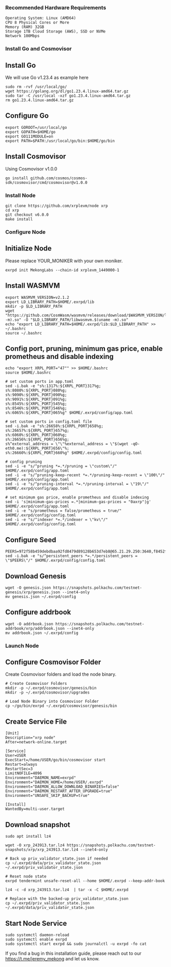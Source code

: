 ### Recommended Hardware Requirements
```
Operating System: Linux (AMD64)
CPU	8 Physical Cores or More
Memory (RAM) 32GB
Storage	1TB Cloud Storage (AWS), SSD or NVMe
Network	100Mbps
```

### Install Go and Cosmovisor

## Install Go
We will use Go v1.23.4 as example here
```
sudo rm -rvf /usr/local/go/
wget https://golang.org/dl/go1.23.4.linux-amd64.tar.gz
sudo tar -C /usr/local -xzf go1.23.4.linux-amd64.tar.gz
rm go1.23.4.linux-amd64.tar.gz
```
## Configure Go
```
export GOROOT=/usr/local/go
export GOPATH=$HOME/go
export GO111MODULE=on
export PATH=$PATH:/usr/local/go/bin:$HOME/go/bin
```
## Install Cosmovisor
Using Cosmovisor v1.0.0
```
go install github.com/cosmos/cosmos-sdk/cosmovisor/cmd/cosmovisor@v1.0.0
```

### Install Node
```
git clone https://github.com/xrplevm/node xrp
cd xrp
git checkout v6.0.0
make install
```

### Configure Node

## Initialize Node
Please replace YOUR_MONIKER with your own moniker.
```
exrpd init MekongLabs --chain-id xrplevm_1449000-1
```

## Install WASMVM
```
export WASMVM_VERSION=v2.1.2
export LD_LIBRARY_PATH=$HOME/.exrpd/lib
mkdir -p $LD_LIBRARY_PATH
wget "https://github.com/CosmWasm/wasmvm/releases/download/$WASMVM_VERSION/libwasmvm.$(uname -m).so" -O "$LD_LIBRARY_PATH/libwasmvm.$(uname -m).so"
echo "export LD_LIBRARY_PATH=$HOME/.exrpd/lib:$LD_LIBRARY_PATH" >> ~/.bashrc
source ~/.bashrc
```

## Config port, pruning, minimum gas price, enable prometheus and disable indexing
```
echo "export XRPL_PORT="47"" >> $HOME/.bashrc
source $HOME/.bashrc

# set custom ports in app.toml
sed -i.bak -e "s%:1317%:${XRPL_PORT}317%g;
s%:8080%:${XRPL_PORT}080%g;
s%:9090%:${XRPL_PORT}090%g;
s%:9091%:${XRPL_PORT}091%g;
s%:8545%:${XRPL_PORT}545%g;
s%:8546%:${XRPL_PORT}546%g;
s%:6065%:${XRPL_PORT}065%g" $HOME/.exrpd/config/app.toml

# set custom ports in config.toml file
sed -i.bak -e "s%:26658%:${XRPL_PORT}658%g;
s%:26657%:${XRPL_PORT}657%g;
s%:6060%:${XRPL_PORT}060%g;
s%:26656%:${XRPL_PORT}656%g;
s%^external_address = \"\"%external_address = \"$(wget -qO- eth0.me):${XRPL_PORT}656\"%;
s%:26660%:${XRPL_PORT}660%g" $HOME/.exrpd/config/config.toml

# config pruning
sed -i -e "s/^pruning *=.*/pruning = \"custom\"/" $HOME/.exrpd/config/app.toml 
sed -i -e "s/^pruning-keep-recent *=.*/pruning-keep-recent = \"100\"/" $HOME/.exrpd/config/app.toml
sed -i -e "s/^pruning-interval *=.*/pruning-interval = \"19\"/" $HOME/.exrpd/config/app.toml

# set minimum gas price, enable prometheus and disable indexing
sed -i 's|minimum-gas-prices =.*|minimum-gas-prices = "0axrp"|g' $HOME/.exrpd/config/app.toml
sed -i -e "s/prometheus = false/prometheus = true/" $HOME/.exrpd/config/config.toml
sed -i -e "s/^indexer *=.*/indexer = \"kv\"/" $HOME/.exrpd/config/config.toml
```

## Configure Seed
```
PEERS=972f58b459debdbaa92fd8479d89128b653d7eb8@65.21.29.250:3640,f8452f28064e9cf9ef1df0c055ac0280576143b6@65.108.69.56:26696,b96d3e221688108e40706d51cca59d80a60f67e9@65.21.200.7:3640,1881f3f71603b7eba91b8b84148834c7322122be@45.77.195.1:26656,6c5b34685a0c1956bde097914e42bc537f5ca5c7@79.137.70.143:26646
sed -i.bak -e "s/^persistent_peers *=.*/persistent_peers = \"$PEERS\"/" $HOME/.exrpd/config/config.toml
```

## Download Genesis
```
wget -O genesis.json https://snapshots.polkachu.com/testnet-genesis/xrp/genesis.json --inet4-only
mv genesis.json ~/.exrpd/config
```

## Configure addrbook 
```
wget -O addrbook.json https://snapshots.polkachu.com/testnet-addrbook/xrp/addrbook.json --inet4-only
mv addrbook.json ~/.exrpd/config
```

### Launch Node

## Configure Cosmovisor Folder
Create Cosmovisor folders and load the node binary.
```
# Create Cosmovisor Folders
mkdir -p ~/.exrpd/cosmovisor/genesis/bin
mkdir -p ~/.exrpd/cosmovisor/upgrades

# Load Node Binary into Cosmovisor Folder
cp ~/go/bin/exrpd ~/.exrpd/cosmovisor/genesis/bin
```

## Create Service File
```
[Unit]
Description="xrp node"
After=network-online.target

[Service]
User=USER
ExecStart=/home/USER/go/bin/cosmovisor start
Restart=always
RestartSec=3
LimitNOFILE=4096
Environment="DAEMON_NAME=exrpd"
Environment="DAEMON_HOME=/home/USER/.exrpd"
Environment="DAEMON_ALLOW_DOWNLOAD_BINARIES=false"
Environment="DAEMON_RESTART_AFTER_UPGRADE=true"
Environment="UNSAFE_SKIP_BACKUP=true"

[Install]
WantedBy=multi-user.target
```

## Download snapshot
```
sudo apt install lz4

wget -O xrp_243913.tar.lz4 https://snapshots.polkachu.com/testnet-snapshots/xrp/xrp_243913.tar.lz4 --inet4-only

# Back up priv_validator_state.json if needed
cp ~/.exrpd/data/priv_validator_state.json  ~/.exrpd/priv_validator_state.json

# Reset node state
exrpd tendermint unsafe-reset-all --home $HOME/.exrpd --keep-addr-book

lz4 -c -d xrp_243913.tar.lz4  | tar -x -C $HOME/.exrpd

# Replace with the backed-up priv_validator_state.json
cp ~/.exrpd/priv_validator_state.json  ~/.exrpd/data/priv_validator_state.json
```

## Start Node Service
```
sudo systemctl daemon-reload
sudo systemctl enable exrpd
sudo systemctl start exrpd && sudo journalctl -u exrpd -fo cat
```

If you find a bug in this installation guide, please reach out to our https://t.me/jeremy_mekong and let us know.
